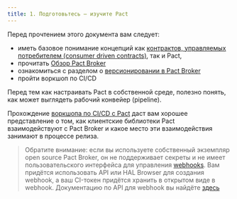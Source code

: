 ```yaml
---
title: 1. Подготовьтесь — изучите Pact
---
```


Перед прочтением этого документа вам следует:

* иметь базовое понимание концепций как [контрактов, управляемых потребителем (consumer driven contracts)](https://martinfowler.com/articles/consumerDrivenContracts.html), так и Pact,
* прочитать [Обзор Pact Broker](../pact_broker/overview_ru)
* ознакомиться с разделом о [версионировании в Pact Broker](../getting_started/versioning_in_the_pact_broker_ru)
* пройти воркшоп по CI/CD

Перед тем как настраивать Pact в собственной среде, полезно понять, как может выглядеть рабочий конвейер (pipeline).

Прохождение [воркшопа по CI/CD с Pact](https://docs.pactflow.io/docs/workshops/ci-cd/) даст вам хорошее представление о том,
как клиентские библиотеки Pact взаимодействуют с Pact Broker и какое место эти взаимодействия занимают в процессе релиза.

> Обратите внимание: если вы используете собственный экземпляр open source Pact Broker, он не поддерживает секреты и
> не имеет пользовательского интерфейса для управления [webhooks](https://docs.pact.io/pact_broker/webhooks).
> Вам придётся использовать API или HAL Browser для создания webhook, а ваш CI-токен придётся хранить в открытом виде
> в webhook. Документацию по API для webhook вы найдёте [здесь](https://docs.pact.io/pact_broker/advanced_topics/api_docs/webhooks)
